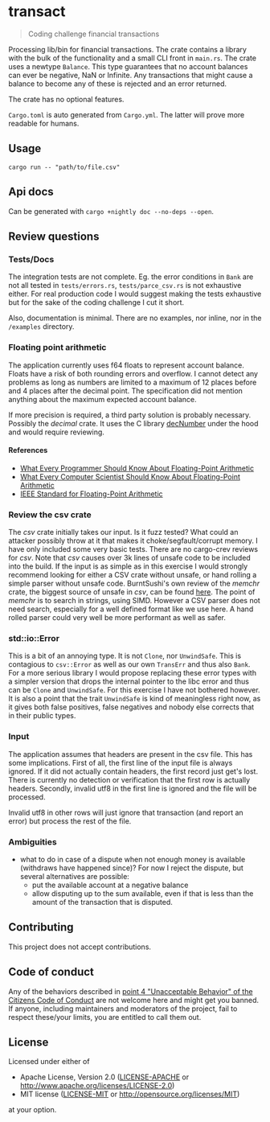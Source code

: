 # transact

> Coding challenge financial transactions

Processing lib/bin for financial transactions. The crate contains a library with the bulk of the functionality and a small CLI front in `main.rs`. 
The crate uses a newtype `Balance`. This type guarantees that no account balances can ever be negative, NaN or Infinite. Any transactions that might
cause a balance to become any of these is rejected and an error returned.

The crate has no optional features.

`Cargo.toml` is auto generated from `Cargo.yml`. The latter will prove more readable for humans.


## Usage

`cargo run -- "path/to/file.csv"`

## Api docs

Can be generated with `cargo +nightly doc --no-deps --open`.


## Review questions

### Tests/Docs

The integration tests are not complete. Eg. the error conditions in `Bank` are not all tested in `tests/errors.rs`, `tests/parce_csv.rs` is not exhaustive either. For real production code I would suggest making the tests exhaustive but for the sake of the coding challenge I cut it short.

Also, documentation is minimal. There are no examples, nor inline, nor in the `/examples` directory.

### Floating point arithmetic

The application currently uses f64 floats to represent account balance. Floats have a risk of both rounding errors and overflow. I cannot detect any problems as long as numbers are limited to a maximum of 12 places before and 4 places after the decimal point. The specification did not mention anything about the maximum expected account balance.

If more precision is required, a third party solution is probably necessary. Possibly the _decimal_ crate. It uses the C library [decNumber](http://speleotrove.com/decimal/decnumber.html) under the hood and would require reviewing.

#### References

- [What Every Programmer Should Know About Floating-Point Arithmetic](https://floating-point-gui.de/)
- [What Every Computer Scientist Should Know About Floating-Point Arithmetic](https://docs.oracle.com/cd/E19957-01/806-3568/ncg_goldberg.html)
- [IEEE Standard for Floating-Point Arithmetic](https://irem.univ-reunion.fr/IMG/pdf/ieee-754-2008.pdf)


### Review the csv crate

The _csv_ crate initially takes our input. Is it fuzz tested? What could an attacker possibly throw at it that makes it choke/segfault/corrupt memory. I have only included some very basic tests. 
There are no cargo-crev reviews for _csv_. Note that _csv_ causes over 3k lines of unsafe code to be included into the build. If the input is as simple as in this exercise I would strongly recommend looking for either a CSV crate without unsafe, or hand rolling a simple parser without unsafe code. BurntSushi's own review of the _memchr_ crate, the biggest source of unsafe in _csv_, can be found [here](https://web.crev.dev/rust-reviews/crate/memchr/). The point of _memchr_ is to search in strings, using SIMD. However a CSV parser does not need search, especially for a well defined format like we use here. A hand rolled parser could very well be more performant as well as safer.

### std::io::Error

This is a bit of an annoying type. It is not `Clone`, nor `UnwindSafe`. This is contagious to `csv::Error` as well as our own `TransErr` and thus also `Bank`. For a more serious library I would propose replacing these error types with a simpler version that drops the internal pointer to the libc error and thus can be `Clone` and `UnwindSafe`. For this exercise I have not bothered however. It is also a point that the trait `UnwindSafe` is kind of meaningless right now, as it gives both false positives, false negatives and nobody else corrects that in their public types.

### Input

The application assumes that headers are present in the csv file. This has some implications. First of all, the first line of the input file is always ignored. If it did not actually contain headers, the first record just get's lost. There is currently no detection or verification that the first row is actually headers. Secondly, invalid utf8 in the first line is ignored and the file will be processed.

Invalid utf8 in other rows will just ignore that transaction (and report an error) but process the rest of the file.

### Ambiguities

- what to do in case of a dispute when not enough money is available (withdraws have happened since)? 
  For now I reject the dispute, but several alternatives are possible:
  - put the available account at a negative balance
  - allow disputing up to the sum available, even if that is less than the amount of the transaction that is disputed.

## Contributing

This project does not accept contributions.

## Code of conduct

Any of the behaviors described in [point 4 "Unacceptable Behavior" of the Citizens Code of Conduct](https://github.com/stumpsyn/policies/blob/master/citizen_code_of_conduct.md#4-unacceptable-behavior) are not welcome here and might get you banned. If anyone, including maintainers and moderators of the project, fail to respect these/your limits, you are entitled to call them out.

## License

Licensed under either of

 * Apache License, Version 2.0
   ([LICENSE-APACHE](LICENSE-APACHE) or <http://www.apache.org/licenses/LICENSE-2.0>)
 * MIT license
   ([LICENSE-MIT](LICENSE-MIT) or <http://opensource.org/licenses/MIT>)

at your option.


